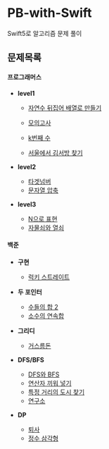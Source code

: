 # PB-with-Swift
Swift5로 알고리즘 문제 풀이

## 문제목록

#### 프로그래머스

* **level1**

  * [자연수 뒤집어 배열로 만들기](https://github.com/A-by-alimelon/PB-with-Swift/blob/master/Programmers/NaturalNumberArray.swift)

  * [모의고사](https://github.com/A-by-alimelon/PB-with-Swift/blob/master/Programmers/MockTest.swift)
  
  * [k번째 수](https://github.com/A-by-alimelon/PB-with-Swift/blob/master/Programmers/KthNumber.swift)
  
  * [서울에서 김서방 찾기](https://github.com/A-by-alimelon/PB-with-Swift/blob/master/Programmers/FindKim.swift)
 
* **level2**
  * [타겟넘버](https://github.com/A-by-alimelon/PS-with-Swift/blob/master/Programmers/targetNumber.swift)
  * [문자열 압축](https://github.com/A-by-alimelon/PS-with-Swift/blob/master/Programmers/%EB%AC%B8%EC%9E%90%EC%97%B4%EC%95%95%EC%B6%95.swift)
 
* **level3**
  * [N으로 표현](https://github.com/A-by-alimelon/PS-with-Swift/blob/master/Programmers/N%EC%9C%BC%EB%A1%9C_%ED%91%9C%ED%98%84.swift)
  * [자물쇠와 열쇠](https://github.com/A-by-alimelon/PS-with-Swift/blob/master/Programmers/%EC%9E%90%EB%AC%BC%EC%87%A0%EC%99%80%20%EC%97%B4%EC%87%A0.swift)
  
  

#### 백준

* **구현**

  * [럭키 스트레이트](https://github.com/A-by-alimelon/PS-with-Swift/blob/master/BOJ/18406.swift)

* **두 포인터**

  * [수들의 합 2](https://github.com/A-by-alimelon/PB-with-Swift/blob/master/BOJ/2003.swift)
  * [소수의 연속합](https://github.com/A-by-alimelon/PS-with-Swift/blob/master/BOJ/1644.swift)
  
* **그리디**
  * [거스름돈](https://github.com/A-by-alimelon/PS-with-Swift/blob/master/BOJ/5585.swift)

* **DFS/BFS**
  * [DFS와 BFS](https://github.com/A-by-alimelon/PS-with-Swift/blob/master/BOJ/1260.swift)
  * [연산자 끼워 넣기](https://github.com/A-by-alimelon/PS-with-Swift/blob/master/BOJ/14888.swift)
  * [특정 거리의 도시 찾기](https://github.com/A-by-alimelon/PS-with-Swift/blob/master/BOJ/18352.swift)
  * [연구소](https://github.com/A-by-alimelon/PS-with-Swift/blob/master/BOJ/14502.swift)

* **DP**
  * [퇴사](https://github.com/A-by-alimelon/PS-with-Swift/blob/master/BOJ/14501.swift)
  * [정수 삼각형](https://github.com/A-by-alimelon/PS-with-Swift/blob/master/BOJ/1932.swift)
  
